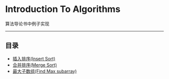 Introduction To Algorithms
===============================
算法导论书中例子实现
****
## 目录
* [插入排序(Insert Sort)](#插入排序)
* [合并排序(Merge Sort)](#合并排序)
* [最大子数组(Find Max subarray)](#最大子数组)
